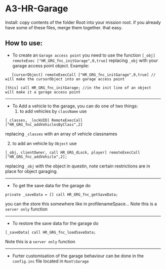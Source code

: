 # A3-HR-Garage

Install:
copy contents of the folder Root into your mission root. if you already have some of these files, merge them together. that easy.

How to use:
----------------------------------------------------------
- To create an ``Garage access point`` you need to use the function ``[_obj] remoteExec ["HR_GRG_fnc_initGarage",0,true]`` replacing ``_obj`` with your garage access point object.
Example:
```
   [cursorObject] remoteExecCall ["HR_GRG_fnc_initGarage",0,true] // will make the cursorObject into an garage access point
```
```
[this] call HR_GRG_fnc_initGarage; //in the init line of an object will make it a garage access point
```
----------------------------------------------------------
- To Add a vehicle to the garage, you can do one of two things:
  1)  to add vehicles by `className` use 
```
[_classes, _lockUID] RemoteExecCall ["HR_GRG_fnc_addVehiclesByClass",2]
```
replacing ``_classes`` with an array of vehicle classnames

  2)  to add an vehicle by `Object` use 
```
[_obj, clientOwner, call HR_GRG_dLock, player] remoteExecCall ["HR_GRG_fnc_addVehicle",2];
```
replacing ``_obj`` with the object in questin, note certain restrictions are in place for object garaging.

----------------------------------------------------------
- To get the save data for the garage do 
```
private _saveData = [] call HR_GRG_fnc_getSaveData;
``` 
you can the store this somewhere like in profilenameSpace...
Note this is a ``server only`` function

----------------------------------------------------------
- To restore the save data for the garage do 
```
[_saveData] call HR_GRG_fnc_loadSaveData;
```
Note this is a ``server only`` function

----------------------------------------------------------
- Furter customisation of the garage behaviour can be done in the ``config.inc`` file located in ``Root\Garage``
